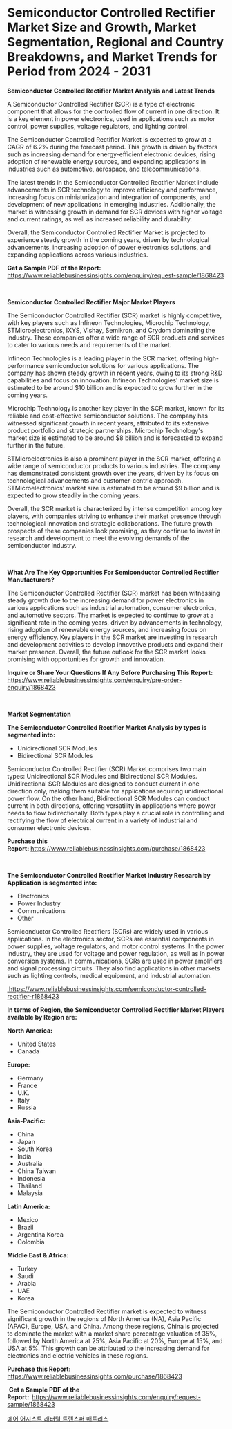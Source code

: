 <p><h1>Semiconductor Controlled Rectifier Market Size and Growth, Market Segmentation, Regional and Country Breakdowns, and Market Trends for Period from 2024 -  2031</h1></p><p><strong>Semiconductor Controlled Rectifier Market Analysis and Latest Trends</strong></p>
<p><p>A Semiconductor Controlled Rectifier (SCR) is a type of electronic component that allows for the controlled flow of current in one direction. It is a key element in power electronics, used in applications such as motor control, power supplies, voltage regulators, and lighting control.</p><p>The Semiconductor Controlled Rectifier Market is expected to grow at a CAGR of 6.2% during the forecast period. This growth is driven by factors such as increasing demand for energy-efficient electronic devices, rising adoption of renewable energy sources, and expanding applications in industries such as automotive, aerospace, and telecommunications.</p><p>The latest trends in the Semiconductor Controlled Rectifier Market include advancements in SCR technology to improve efficiency and performance, increasing focus on miniaturization and integration of components, and development of new applications in emerging industries. Additionally, the market is witnessing growth in demand for SCR devices with higher voltage and current ratings, as well as increased reliability and durability.</p><p>Overall, the Semiconductor Controlled Rectifier Market is projected to experience steady growth in the coming years, driven by technological advancements, increasing adoption of power electronics solutions, and expanding applications across various industries.</p></p>
<p><strong>Get a Sample PDF of the Report:&nbsp;</strong> <a href="https://www.reliablebusinessinsights.com/enquiry/request-sample/1868423">https://www.reliablebusinessinsights.com/enquiry/request-sample/1868423</a></p>
<p>&nbsp;</p>
<p><strong>Semiconductor Controlled Rectifier Major Market Players</strong></p>
<p><p>The Semiconductor Controlled Rectifier (SCR) market is highly competitive, with key players such as Infineon Technologies, Microchip Technology, STMicroelectronics, IXYS, Vishay, Semikron, and Crydom dominating the industry. These companies offer a wide range of SCR products and services to cater to various needs and requirements of the market.</p><p>Infineon Technologies is a leading player in the SCR market, offering high-performance semiconductor solutions for various applications. The company has shown steady growth in recent years, owing to its strong R&D capabilities and focus on innovation. Infineon Technologies' market size is estimated to be around $10 billion and is expected to grow further in the coming years.</p><p>Microchip Technology is another key player in the SCR market, known for its reliable and cost-effective semiconductor solutions. The company has witnessed significant growth in recent years, attributed to its extensive product portfolio and strategic partnerships. Microchip Technology's market size is estimated to be around $8 billion and is forecasted to expand further in the future.</p><p>STMicroelectronics is also a prominent player in the SCR market, offering a wide range of semiconductor products to various industries. The company has demonstrated consistent growth over the years, driven by its focus on technological advancements and customer-centric approach. STMicroelectronics' market size is estimated to be around $9 billion and is expected to grow steadily in the coming years.</p><p>Overall, the SCR market is characterized by intense competition among key players, with companies striving to enhance their market presence through technological innovation and strategic collaborations. The future growth prospects of these companies look promising, as they continue to invest in research and development to meet the evolving demands of the semiconductor industry.</p></p>
<p>&nbsp;</p>
<p><strong>What Are The Key Opportunities For Semiconductor Controlled Rectifier Manufacturers?</strong></p>
<p><p>The Semiconductor Controlled Rectifier (SCR) market has been witnessing steady growth due to the increasing demand for power electronics in various applications such as industrial automation, consumer electronics, and automotive sectors. The market is expected to continue to grow at a significant rate in the coming years, driven by advancements in technology, rising adoption of renewable energy sources, and increasing focus on energy efficiency. Key players in the SCR market are investing in research and development activities to develop innovative products and expand their market presence. Overall, the future outlook for the SCR market looks promising with opportunities for growth and innovation.</p></p>
<p><strong>Inquire or Share Your Questions If Any Before Purchasing This Report:</strong> <a href="https://www.reliablebusinessinsights.com/enquiry/pre-order-enquiry/1868423">https://www.reliablebusinessinsights.com/enquiry/pre-order-enquiry/1868423</a></p>
<p>&nbsp;</p>
<p><strong>Market Segmentation</strong></p>
<p><strong>The Semiconductor Controlled Rectifier Market Analysis by types is segmented into:</strong></p>
<p><ul><li>Unidirectional SCR Modules</li><li>Bidirectional SCR Modules</li></ul></p>
<p><p>Semiconductor Controlled Rectifier (SCR) Market comprises two main types: Unidirectional SCR Modules and Bidirectional SCR Modules. Unidirectional SCR Modules are designed to conduct current in one direction only, making them suitable for applications requiring unidirectional power flow. On the other hand, Bidirectional SCR Modules can conduct current in both directions, offering versatility in applications where power needs to flow bidirectionally. Both types play a crucial role in controlling and rectifying the flow of electrical current in a variety of industrial and consumer electronic devices.</p></p>
<p><strong>Purchase this Report:&nbsp;</strong><a href="https://www.reliablebusinessinsights.com/purchase/1868423">https://www.reliablebusinessinsights.com/purchase/1868423</a></p>
<p>&nbsp;</p>
<p><strong>The Semiconductor Controlled Rectifier Market Industry Research by Application is segmented into:</strong></p>
<p><ul><li>Electronics</li><li>Power Industry</li><li>Communications</li><li>Other</li></ul></p>
<p><p>Semiconductor Controlled Rectifiers (SCRs) are widely used in various applications. In the electronics sector, SCRs are essential components in power supplies, voltage regulators, and motor control systems. In the power industry, they are used for voltage and power regulation, as well as in power conversion systems. In communications, SCRs are used in power amplifiers and signal processing circuits. They also find applications in other markets such as lighting controls, medical equipment, and industrial automation.</p></p>
<p><a href="https://www.reliablebusinessinsights.com/semiconductor-controlled-rectifier-r1868423">&nbsp;https://www.reliablebusinessinsights.com/semiconductor-controlled-rectifier-r1868423</a></p>
<p><strong>In terms of Region, the Semiconductor Controlled Rectifier Market Players available by Region are:</strong></p>
<p>
    <p> <strong> North America: </strong>
        <ul>
            <li>United States</li>
            <li>Canada</li>
        </ul>
        </p> 
    <p> <strong> Europe: </strong>
        <ul>
            <li>Germany</li>
            <li>France</li>
            <li>U.K.</li>
            <li>Italy</li>
            <li>Russia</li>
        </ul>
        </p> 
    <p> <strong> Asia-Pacific: </strong>
        <ul>
            <li>China</li>
            <li>Japan</li>
            <li>South Korea</li>
            <li>India</li>
            <li>Australia</li>
            <li>China Taiwan</li>
            <li>Indonesia</li>
            <li>Thailand</li>
            <li>Malaysia</li>
        </ul>
        </p> 
    <p> <strong> Latin America: </strong>
        <ul>
            <li>Mexico</li>
            <li>Brazil</li>
            <li>Argentina Korea</li>
            <li>Colombia</li>
        </ul>
        </p> 
    <p> <strong> Middle East & Africa: </strong>
        <ul>
            <li>Turkey</li>
            <li>Saudi</li>
            <li>Arabia</li>
            <li>UAE</li>
            <li>Korea</li>
        </ul>
    </p>
    </p>
<p><p>The Semiconductor Controlled Rectifier market is expected to witness significant growth in the regions of North America (NA), Asia Pacific (APAC), Europe, USA, and China. Among these regions, China is projected to dominate the market with a market share percentage valuation of 35%, followed by North America at 25%, Asia Pacific at 20%, Europe at 15%, and USA at 5%. This growth can be attributed to the increasing demand for electronics and electric vehicles in these regions.</p></p>
<p><strong>Purchase this Report: </strong><a href="https://www.reliablebusinessinsights.com/purchase/1868423">https://www.reliablebusinessinsights.com/purchase/1868423</a></p>
<p>&nbsp;<strong>Get a Sample PDF of the Report:&nbsp;&nbsp;</strong><a href="https://www.reliablebusinessinsights.com/enquiry/request-sample/1868423">https://www.reliablebusinessinsights.com/enquiry/request-sample/1868423</a></p>
<p><strong></strong></p>
<p><p><a href="https://medium.com/@mdmohiqulislam77/%EA%B3%B5%EA%B8%B0-%EC%A7%80%EC%9B%90-%EC%B8%A1%EB%A9%B4-%EC%9D%B4%EC%86%A1-%EB%A7%A4%ED%8A%B8%EB%A6%AC%EC%8A%A4-%EC%8B%9C%EC%9E%A5-%EA%B7%9C%EB%AA%A8-%EC%8B%9C%EC%9E%A5-%EC%84%B8%EB%B6%84%ED%99%94-%EC%8B%9C%EC%9E%A5-%EB%8F%99%ED%96%A5-%EB%B0%8F-%EC%84%B1%EC%9E%A5-%EB%B6%84%EC%84%9D-%EC%98%88%EC%B8%A1-2031%EB%85%84%EA%B9%8C%EC%A7%80-73dff71a05bb">에어 어시스트 래터럴 트랜스퍼 매트리스</a></p></p>
